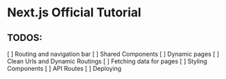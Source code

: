 # Next.js Official Tutorial

## TODOS:

[ ] Routing and navigation bar
[ ] Shared Components
[ ] Dynamic pages
[ ] Clean Urls and Dynamic Routings
[ ] Fetching data for pages
[ ] Styling Components
[ ] API Routes
[ ] Deploying
